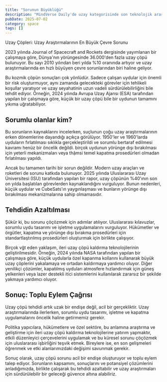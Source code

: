 ```yaml
---
title: "Sorunun Büyüklüğü"
description: "MindVerse Daily'de uzay kategorisinde son teknolojik araştırmaları ve içgörülerı keşfedin."
pubDate: 2025-07-02
category: space
tags: []
---
```


Uzay Çöpleri: Uzay Araştırmalarının En Büyük Çevre Sorunu

2023 yılında Journal of Spacecraft and Rockets dergisinde yayımlanan bir çalışmaya göre, Dünya'nın yörüngesinde 36.000'den fazla uzay çöpü bulunuyor. Bu sayı 2010 yılından beri yılda %10 oranında artıyor ve uzay araştırmalarında en hızlı büyüyen çevre sorunlarından biri haline geliyor.

Bu kozmik çöpün sonuçları çok yönlüdür. Sadece çalışan uydular için önemli bir risk oluşturmuyor, aynı zamanda gelecekteki görevler için tehlikeli koşullar yaratıyor ve uzay seyahatinin uzun vadeli sürdürülebilirliğini bile tehdit ediyor. Örneğin, 2024 yılında Avrupa Uzay Ajansı (ESA) tarafından yapılan bir çalışmaya göre, küçük bir uzay çöpü bile bir uydunun tamamını yıkıma uğratabiliyor.

## Sorumlu olanlar kim?

Bu sorunların kaynaklarını incelerken, suçlunun çoğu uzay araştırmalarının erken dönemlerine dayandığı açıkça görülüyor. 1950'ler ve 1960'larda uyduların fırlatılması sıklıkla gerçekleştirildi ve sorumlu bertaraf edilmesi kavramı henüz bir öncelik değildi. birçok uydunun yörünge dışı bırakılması için yeterli mekanizmaları veya thậmsi temel kapatma prosedürleri olmadan fırlatılması yapıldı.

Ancak bu tamamen tarihi bir sorun değildir. Modern uzay araçları ve roketleri de sorunu katkıda bulunuyor. 2025 yılında Uluslararası Uzay Üniversitesi (ISU) tarafından yapılan bir rapor, uzay çöpünün %40'ının son on yılda başlatılan görevlerden kaynaklandığını vurguluyor. Bunun nedenleri, küçük uydular ve CubeSats'ın yaygınlaşması ve bunların yörünge dışı bırakılması mekanizmalarına sahip olmamasıdır.

## Tehdidin Azaltılması

Şükür ki, bu sorunu çöçözmek için adımlar atılıyor. Uluslararası kılavuzlar, sorumlu uydu tasarımı ve işletme uygulamalarını vurguluyor. Hükümetler ve örgütler, kapatma ve yörünge dışı bırakma prosedürleri için standartlaştırılmış prosedürleri oluşturmak için birlikte çalışıyor.

Birçok vğt eden yaklaşım, ileri uzay çöpü kaldırma teknolojilerinin geliştirilmesidir. Örneğin, 2024 yılında NASA tarafından yapılan bir çalışmaya göre, küçük uydularla özel kapanma kollarını kullanarak büyük uzay çöplerini yakalamaya ve ortadan kaldırmaya yardımcı oluyor. Diğer yenilikçi çözümler, kapatılmış uyduları atmosfere hızlandırmak için güneş yelkenleri veya lazer destekli itici sistemlerini kullanılarak zararsız bir şekilde yakmaya yardımcı oluyor.

## Sonuç: Toplu Eylem Çağrısı

Uzay çöpü tehdidi artık uzak bir endişe değil, acil bir gerçekliktir. Uzay araştırmalarında ilerlerken, sorumlu uydu tasarımı, işletme ve kapatma uygulamalarını öncelik haline getirmemiz gerekir.

Politika yapıcılara, hükümetlere ve özel sektöre, bu anlamına araştırma ve geliştirme için ileri uzay çöpü kaldırma teknolojilerine yatırım yapmaktır, etkili düzenleyici çerçevelerini uygulamak ve bu küresel sorunu çöçözmek için uluslararası işbirliğini teşvik etmek. Bireylere ise, en son gelişmeleri öğrenmek ve etki alanlarımızdaki değişimi savunmak gerekir.

Sonuç olarak, uzay çöpü sorunu acil bir endişe oluşturuyor ve toplu eylem talep ediyor. Sorunların kapsamını, sonuçlarını ve potansiyel çözümlerini anladığımızda, birlikte çalışarak bu tehdidi azaltabilir ve uzay araştırmaları için sürdürülebilir bir geleceği güvence altına alabiliriz.